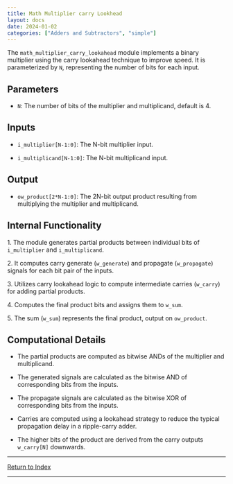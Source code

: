 ```yaml
---
title: Math Multiplier carry Lookhead
layout: docs
date: 2024-01-02
categories: ["Adders and Subtractors", "simple"]
---
```


The `math_multiplier_carry_lookahead` module implements a binary multiplier using the carry lookahead technique to improve speed. It is parameterized by `N`, representing the number of bits for each input.

## Parameters

- `N`: The number of bits of the multiplier and multiplicand, default is 4.

## Inputs

- `i_multiplier[N-1:0]`: The N-bit multiplier input.

- `i_multiplicand[N-1:0]`: The N-bit multiplicand input.

## Output

- `ow_product[2*N-1:0]`: The 2N-bit output product resulting from multiplying the multiplier and multiplicand.

## Internal Functionality

1\. The module generates partial products between individual bits of `i_multiplier` and `i_multiplicand`.

2\. It computes carry generate (`w_generate`) and propagate (`w_propagate`) signals for each bit pair of the inputs.

3\. Utilizes carry lookahead logic to compute intermediate carries (`w_carry`) for adding partial products.

4\. Computes the final product bits and assigns them to `w_sum`.

5\. The sum (`w_sum`) represents the final product, output on `ow_product`.

## Computational Details

- The partial products are computed as bitwise ANDs of the multiplier and multiplicand.

- The generated signals are calculated as the bitwise AND of corresponding bits from the inputs.

- The propagate signals are calculated as the bitwise XOR of corresponding bits from the inputs.

- Carries are computed using a lookahead strategy to reduce the typical propagation delay in a ripple-carry adder.

- The higher bits of the product are derived from the carry outputs `w_carry[N]` downwards.

---

[Return to Index](/docs/mark_down/rtl/)

---
